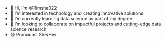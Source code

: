 - 👋 Hi, I’m @Rimsha022
- 👀 I’m interested in technology and creating innovative solutions.
- 🌱 I’m currently learning data science as part of my degree.
- 💞️ I’m looking to collaborate on impactful projects and cutting-edge data science research.
- 😄 Pronouns: She/Her

<!---
Rimsha022/Rimsha022 is a ✨ special ✨ repository because its `README.md` (this file) appears on your GitHub profile.
You can click the Preview link to take a look at your changes.
--->
